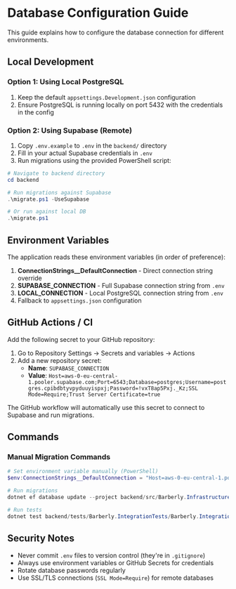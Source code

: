 # Database Configuration Guide

This guide explains how to configure the database connection for different environments.

## Local Development

### Option 1: Using Local PostgreSQL

1. Keep the default `appsettings.Development.json` configuration
2. Ensure PostgreSQL is running locally on port 5432 with the credentials in the config

### Option 2: Using Supabase (Remote)

1. Copy `.env.example` to `.env` in the `backend/` directory
2. Fill in your actual Supabase credentials in `.env`
3. Run migrations using the provided PowerShell script:

```powershell
# Navigate to backend directory
cd backend

# Run migrations against Supabase
.\migrate.ps1 -UseSupabase

# Or run against local DB
.\migrate.ps1
```

## Environment Variables

The application reads these environment variables (in order of preference):

1. **ConnectionStrings\_\_DefaultConnection** - Direct connection string override
2. **SUPABASE_CONNECTION** - Full Supabase connection string from `.env`
3. **LOCAL_CONNECTION** - Local PostgreSQL connection string from `.env`
4. Fallback to `appsettings.json` configuration

## GitHub Actions / CI

Add the following secret to your GitHub repository:

1. Go to Repository Settings → Secrets and variables → Actions
2. Add a new repository secret:
   - **Name**: `SUPABASE_CONNECTION`
   - **Value**: `Host=aws-0-eu-central-1.pooler.supabase.com;Port=6543;Database=postgres;Username=postgres.cpibdbtyvpyduuyispxj;Password=!vxT8ap5Pxj._Kz;SSL Mode=Require;Trust Server Certificate=true`

The GitHub workflow will automatically use this secret to connect to Supabase and run migrations.

## Commands

### Manual Migration Commands

```powershell
# Set environment variable manually (PowerShell)
$env:ConnectionStrings__DefaultConnection = "Host=aws-0-eu-central-1.pooler.supabase.com;Port=6543;Database=postgres;Username=postgres.cpibdbtyvpyduuyispxj;Password=!vxT8ap5Pxj._Kz;SSL Mode=Require;Trust Server Certificate=true"

# Run migrations
dotnet ef database update --project backend/src/Barberly.Infrastructure/Barberly.Infrastructure.csproj --startup-project backend/src/Barberly.Api/Barberly.Api.csproj --context BarberlyDbContext

# Run tests
dotnet test backend/tests/Barberly.IntegrationTests/Barberly.IntegrationTests.csproj --verbosity minimal
```

## Security Notes

- Never commit `.env` files to version control (they're in `.gitignore`)
- Always use environment variables or GitHub Secrets for credentials
- Rotate database passwords regularly
- Use SSL/TLS connections (`SSL Mode=Require`) for remote databases
